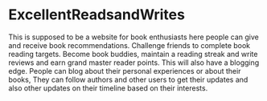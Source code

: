 # ExcellentReadsandWrites
This is supposed to be a website for book enthusiasts here people can give and receive book recommendations. Challenge friends to complete book reading targets. Become book buddies, maintain a reading streak and write reviews and earn grand master reader points. This will also have a blogging edge.
People can blog about their personal experiences or about their books, They can follow authors and other users to get their updates and also other updates on their timeline based on their interests.
